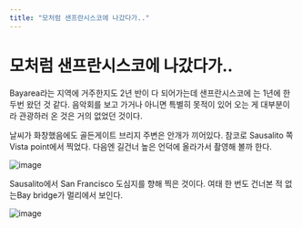 ```yaml
---
title: "모처럼 샌프란시스코에 나갔다가.."
---
```

# 모처럼 샌프란시스코에 나갔다가..


Bayarea라는 지역에 거주한지도 2년 반이 다 되어가는데 샌프란시스코에 는 1년에 한 두번 왔던 것 같다. 음악회를 보고 가거나 아니면 특별히 못적이 있어 오는 게 대부분이라 관광하러 온 것은 거의 없었던 것이다. 




날씨가 화창했음에도 골든게이트 브리지 주변은 안개가 끼어있다. 참코로 Sausalito 쪽 Vista point에서 찍었다. 다음엔 길건너 높은 언덕에 올라가서 촬영해 볼까 한다.



![image](4427c2adee5a35ae49b89af2a5e4be94.jpg)




Sausalito에서 San Francisco 도심지를 향해 찍은 것이다. 여태 한 번도 건너본 적 없는Bay bridge가 멀리에서 보인다.



![image](1f26c668ddd073ff6c3efe3b7b2a424b.jpg)





